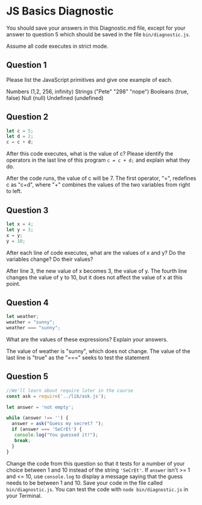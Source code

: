 # JS Basics Diagnostic

You should save your answers in this Diagnostic.md file, except for your answer to
question 5 which should be saved in the file `bin/diagnostic.js`.

Assume all code executes in strict mode.

## Question 1

Please list the JavaScript primitives and give one example of each.

Numbers (1,2, 256, infinity)
Strings ("Pete" "298" "nope")
Booleans (true, false)
Null (null)
Undefined (undefined)

## Question 2

```js
let c = 5;
let d = 2;
c = c + d;

```

After this code executes, what is the value of c?  Please identify the operators in the last line of this program `c = c + d;` and explain what they do.

After the code runs, the value of c will be 7. The first operator, "=",
redefines c as "c+d", where "+" combines the values of the two variables from  right to left.

## Question 3

```js
let x = 4;
let y = 3;
x = y;
y = 10;
```

After each line of code executes, what are the values of x and y?  Do the variables change?  Do their values?

<!-- solution below -->
After line 3, the new value of x becomes 3, the value of y. The fourth line changes the value of y to 10, but it does not affect the value of x at this point.

## Question 4

```js
let weather;
weather = "sunny";
weather === "sunny";
```

What are the values of these expressions?  Explain your answers.

The value of weather is "sunny", which does not change. The value of the last line is "true" as the "===" seeks to test the statement

## Question 5

```js
//We'll learn about require later in the course
const ask = require('../lib/ask.js');

let answer = 'not empty';

while (answer !== '') {
  answer = ask("Guess my secret? ");
  if (answer === 'SeCrEt') {
   console.log("You guessed it!");
   break;
  }
}
```

Change the code from this question so that it tests for a number of your choice
between 1 and 10 instead of the string `'SeCrEt'`.  If `answer` isn't >= 1 and
<= 10, use `console.log` to display a message saying that the guess needs to
be between 1 and 10.  Save your code in the file called `bin/diagnostic.js`.
You can test the code with `node bin/diagnostic.js` in your Terminal.
